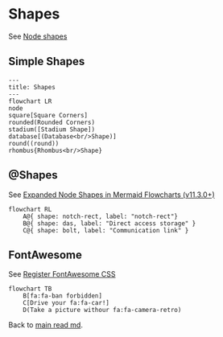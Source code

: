 # Shapes

See [Node shapes](https://mermaid.js.org/syntax/flowchart.html#node-shapes)

## Simple Shapes
``` mermaid
---
title: Shapes
---
flowchart LR
node
square[Square Corners]
rounded(Rounded Corners)
stadium([Stadium Shape])
database[(Database<br/>Shape)]
round((round))
rhombus{Rhombus<br/>Shape}
```

## @Shapes

See [Expanded Node Shapes in Mermaid Flowcharts (v11.3.0+)](https://mermaid.js.org/syntax/flowchart.html#expanded-node-shapes-in-mermaid-flowcharts-v11-3-0)

``` mermaid
flowchart RL
    A@{ shape: notch-rect, label: "notch-rect"}
    B@{ shape: das, label: "Direct access storage" }
    C@{ shape: bolt, label: "Communication link" }
```

## FontAwesome

See [Register FontAwesome CSS](https://mermaid.js.org/syntax/flowchart.html#register-fontawesome-css)

<link
  href="https://cdnjs.cloudflare.com/ajax/libs/font-awesome/6.5.1/css/all.min.css"
  rel="stylesheet"
/>

``` mermaid
flowchart TB
    B[fa:fa-ban forbidden]
    C[Drive your fa:fa-car!]
    D(Take a picture withour fa:fa-camera-retro)
```

Back to [main read md](readme.md).